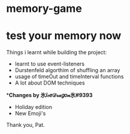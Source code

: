 # memory-game
# test your memory now



Things i learnt while building the project:
+ learnt to use event-listeners
+ Durstenfeld algorthim of shuffling an array
+ usage of timeOut and timeInterval functions
+ A lot about DOM techniques

***Changes by 氷𝐼𝒸𝑒𝒟𝓇𝒶𝑔𝑜𝓃氷#9393**

- Holiday edition
- New Emoji's

Thank you, Pat.
